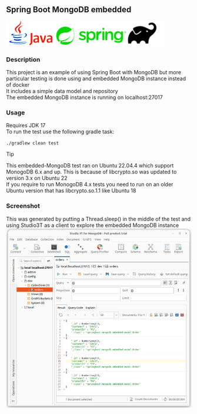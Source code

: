 Spring Boot MongoDB embedded 
--
![](assets/images/logo3.png)
### Description<br/>
This project is an example of using Spring Boot with MongoDB but more particular testing is done using and embedded MongoDB instance instead of docker <br/>
It includes a simple data model and repository <br/>
The embedded MongoDB instance is running on localhost:27017
### Usage
Requires JDK 17<br/>
To run the test use the following gradle task:<br/>
```
./gradlew clean test
```
> [!TIP]
> This embedded-MongoDB test ran on Ubuntu 22.04.4 which support MonogoDB 6.x and up. This is because of libcrypto.so was updated to version 3.x on Ubuntu 22<br/>
> If you require to run MonogoDB 4.x tests you need to run on an older Ubuntu version that has libcrypto.so.1.1 like Ubuntu 18

### Screenshot
This was generated by putting a Thread.sleep() in the middle of the test and using Studio3T as a client to explore the embedded MongoDB instance
![](assets/images/screen1.png)
